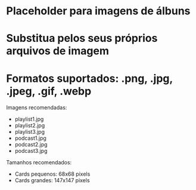 # Placeholder para imagens de álbuns
# Substitua pelos seus próprios arquivos de imagem
# Formatos suportados: .png, .jpg, .jpeg, .gif, .webp

Imagens recomendadas:
- playlist1.jpg
- playlist2.jpg  
- playlist3.jpg
- podcast1.jpg
- podcast2.jpg
- podcast3.jpg

Tamanhos recomendados:
- Cards pequenos: 68x68 pixels
- Cards grandes: 147x147 pixels